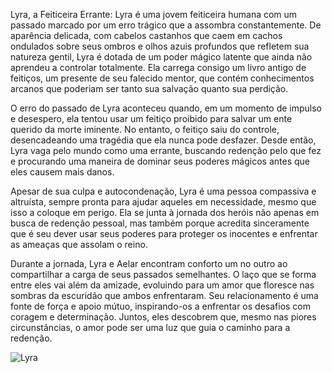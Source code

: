 Lyra, a Feiticeira Errante: Lyra é uma jovem feiticeira humana com um passado marcado por um erro trágico que a assombra constantemente. De aparência delicada, com cabelos castanhos que caem em cachos ondulados sobre seus ombros e olhos azuis profundos que refletem sua natureza gentil, Lyra é dotada de um poder mágico latente que ainda não aprendeu a controlar totalmente. Ela carrega consigo um livro antigo de feitiços, um presente de seu falecido mentor, que contém conhecimentos arcanos que poderiam ser tanto sua salvação quanto sua perdição.

O erro do passado de Lyra aconteceu quando, em um momento de impulso e desespero, ela tentou usar um feitiço proibido para salvar um ente querido da morte iminente. No entanto, o feitiço saiu do controle, desencadeando uma tragédia que ela nunca pode desfazer. Desde então, Lyra vaga pelo mundo como uma errante, buscando redenção pelo que fez e procurando uma maneira de dominar seus poderes mágicos antes que eles causem mais danos.

Apesar de sua culpa e autocondenação, Lyra é uma pessoa compassiva e altruísta, sempre pronta para ajudar aqueles em necessidade, mesmo que isso a coloque em perigo. Ela se junta à jornada dos heróis não apenas em busca de redenção pessoal, mas também porque acredita sinceramente que é seu dever usar seus poderes para proteger os inocentes e enfrentar as ameaças que assolam o reino.

Durante a jornada, Lyra e Aelar encontram conforto um no outro ao compartilhar a carga de seus passados semelhantes. O laço que se forma entre eles vai além da amizade, evoluindo para um amor que floresce nas sombras da escuridão que ambos enfrentaram. Seu relacionamento é uma fonte de força e apoio mútuo, inspirando-os a enfrentar os desafios com coragem e determinação. Juntos, eles descobrem que, mesmo nas piores circunstâncias, o amor pode ser uma luz que guia o caminho para a redenção.

![Lyra](https://github.com/breno-ceribeli/Lab-Natty-with-AI/assets/168381686/a9882ccc-c866-4a89-8daf-227209f32dce)

